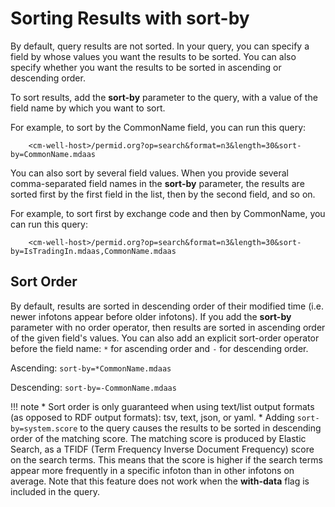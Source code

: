 # Sorting Results with sort-by

By default, query results are not sorted. In your query, you can specify a field by whose values you want the results to be sorted. You can also specify whether you want the results to be sorted in ascending or descending order.

To sort results, add the **sort-by** parameter to the query, with a value of the field name by which you want to sort.

For example, to sort by the CommonName field, you can run this query:

```
    <cm-well-host>/permid.org?op=search&format=n3&length=30&sort-by=CommonName.mdaas
```

You can also sort by several field values. When you provide several comma-separated field names in the **sort-by** parameter, the results are sorted first by the first field in the list, then by the second field, and so on.

For example, to sort first by exchange code and then by CommonName, you can run this query:

```
    <cm-well-host>/permid.org?op=search&format=n3&length=30&sort-by=IsTradingIn.mdaas,CommonName.mdaas
```

## Sort Order

By default, results are sorted in descending order of their modified time (i.e. newer infotons appear before older infotons). If you add the **sort-by** parameter with no order operator, then results are sorted in ascending order of the given field's values. You can also add an explicit sort-order operator before the field name: ```*``` for ascending order and ```-``` for descending order.

Ascending: `sort-by=*CommonName.mdaas`

Descending: `sort-by=-CommonName.mdaas`

!!! note
	* Sort order is only guaranteed when using text/list output formats (as opposed to RDF output formats): tsv, text, json, or yaml.
	* Adding `sort-by=system.score` to the query causes the results to be sorted in descending order of the matching score. The matching score is produced by Elastic Search, as a TFIDF (Term Frequency Inverse Document Frequency) score on the search terms. This means that the score is higher if the search terms appear more frequently in a specific infoton than in other infotons on average. Note that this feature does not work when the **with-data** flag is included in the query.


